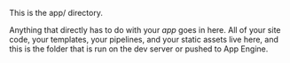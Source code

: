 This is the app/ directory.

Anything that directly has to do with your _app_ goes in here. All of your site code, your templates, your pipelines, and your static assets live here, and this is the folder that is run on the dev server or pushed to App Engine.